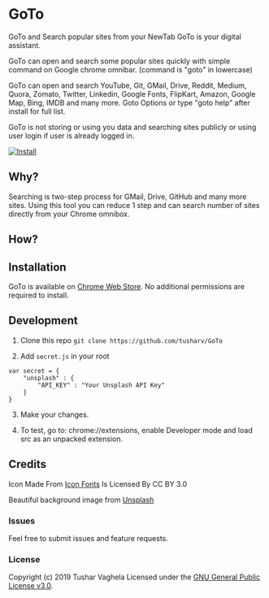 # GoTo

GoTo and Search popular sites from your NewTab
GoTo is your digital assistant.

GoTo can open and search some popular sites quickly with simple command on Google chrome omnibar. (command is "goto" in lowercase)

GoTo can open and search YouTube, Git, GMail, Drive, Reddit, Medium, Quora, Zomato, Twitter, Linkedin, Google Fonts, FlipKart, Amazon, Google Map, Bing, IMDB and many more. Goto Options or type "goto help" after install for full list.

GoTo is not storing or using you data and searching sites publicly or using user login if user is already logged in. 


[![Install](https://raw.githubusercontent.com/tusharv/QRHost/master/screenshots/store_badge.png)](https://chrome.google.com/webstore/detail/goto/iabecofjidglogmhkccmgihafpoaccmd)


## Why?

Searching is two-step process for GMail, Drive, GitHub and many more sites. Using this tool you can reduce 1 step and can search number of sites directly from your Chrome omnibox.

## How?

## Installation

GoTo is available on [Chrome Web Store](https://chrome.google.com/webstore/detail/goto/iabecofjidglogmhkccmgihafpoaccmd). No additional permissions are required to install.

## Development

1. Clone this repo
```git clone https://github.com/tusharv/GoTo```

2. Add `secret.js` in your root

```
var secret = {
    "unsplash" : {
        "API_KEY" : "Your Unsplash API Key"
    }
}
```

3. Make your changes.

4. To test, go to: chrome://extensions, enable Developer mode and load src as an unpacked extension.

## Credits
Icon Made From [Icon Fonts](https://www.onlinewebfonts.com/icon/) Is Licensed By CC BY 3.0 

Beautiful background image from [Unsplash](https://unsplash.com/?utm_source=GoToExtension&utm_medium=referral)


### Issues

Feel free to submit issues and feature requests.

### License

Copyright (c) 2019 Tushar Vaghela
Licensed under the [GNU General Public License v3.0](https://github.com/tusharv/GoTo/blob/master/LICENSE).
